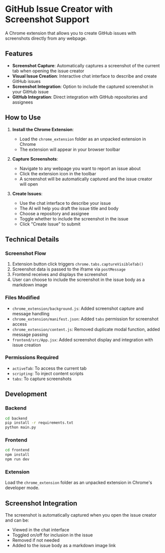 # GitHub Issue Creator with Screenshot Support

A Chrome extension that allows you to create GitHub issues with screenshots directly from any webpage.

## Features

- **Screenshot Capture**: Automatically captures a screenshot of the current tab when opening the issue creator
- **Visual Issue Creation**: Interactive chat interface to describe and create GitHub issues
- **Screenshot Integration**: Option to include the captured screenshot in your GitHub issue
- **GitHub Integration**: Direct integration with GitHub repositories and assignees

## How to Use

1. **Install the Chrome Extension**:
   - Load the `chrome_extension` folder as an unpacked extension in Chrome
   - The extension will appear in your browser toolbar

2. **Capture Screenshots**:
   - Navigate to any webpage you want to report an issue about
   - Click the extension icon in the toolbar
   - A screenshot will be automatically captured and the issue creator will open

3. **Create Issues**:
   - Use the chat interface to describe your issue
   - The AI will help you draft the issue title and body
   - Choose a repository and assignee
   - Toggle whether to include the screenshot in the issue
   - Click "Create Issue" to submit

## Technical Details

### Screenshot Flow
1. Extension button click triggers `chrome.tabs.captureVisibleTab()`
2. Screenshot data is passed to the iframe via `postMessage`
3. Frontend receives and displays the screenshot
4. User can choose to include the screenshot in the issue body as a markdown image

### Files Modified
- `chrome_extension/background.js`: Added screenshot capture and message handling
- `chrome_extension/manifest.json`: Added `tabs` permission for screenshot access
- `chrome_extension/content.js`: Removed duplicate modal function, added message passing
- `frontend/src/App.jsx`: Added screenshot display and integration with issue creation

### Permissions Required
- `activeTab`: To access the current tab
- `scripting`: To inject content scripts
- `tabs`: To capture screenshots

## Development

### Backend
```bash
cd backend
pip install -r requirements.txt
python main.py
```

### Frontend
```bash
cd frontend
npm install
npm run dev
```

### Extension
Load the `chrome_extension` folder as an unpacked extension in Chrome's developer mode.

## Screenshot Integration

The screenshot is automatically captured when you open the issue creator and can be:
- Viewed in the chat interface
- Toggled on/off for inclusion in the issue
- Removed if not needed
- Added to the issue body as a markdown image link
